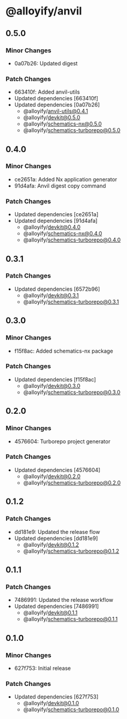 # @alloyify/anvil

## 0.5.0

### Minor Changes

- 0a07b26: Updated digest

### Patch Changes

- 663410f: Added anvil-utils
- Updated dependencies [663410f]
- Updated dependencies [0a07b26]
  - @alloyify/anvil-utils@0.4.1
  - @alloyify/devkit@0.5.0
  - @alloyify/schematics-nx@0.5.0
  - @alloyify/schematics-turborepo@0.5.0

## 0.4.0

### Minor Changes

- ce2651a: Added Nx application generator
- 91d4afa: Anvil digest copy command

### Patch Changes

- Updated dependencies [ce2651a]
- Updated dependencies [91d4afa]
  - @alloyify/devkit@0.4.0
  - @alloyify/schematics-nx@0.4.0
  - @alloyify/schematics-turborepo@0.4.0

## 0.3.1

### Patch Changes

- Updated dependencies [6572b96]
  - @alloyify/devkit@0.3.1
  - @alloyify/schematics-turborepo@0.3.1

## 0.3.0

### Minor Changes

- f15f8ac: Added schematics-nx package

### Patch Changes

- Updated dependencies [f15f8ac]
  - @alloyify/devkit@0.3.0
  - @alloyify/schematics-turborepo@0.3.0

## 0.2.0

### Minor Changes

- 4576604: Turborepo project generator

### Patch Changes

- Updated dependencies [4576604]
  - @alloyify/devkit@0.2.0
  - @alloyify/schematics-turborepo@0.2.0

## 0.1.2

### Patch Changes

- dd181e9: Updated the release flow
- Updated dependencies [dd181e9]
  - @alloyify/devkit@0.1.2
  - @alloyify/schematics-turborepo@0.1.2

## 0.1.1

### Patch Changes

- 7486991: Updated the release workflow
- Updated dependencies [7486991]
  - @alloyify/devkit@0.1.1
  - @alloyify/schematics-turborepo@0.1.1

## 0.1.0

### Minor Changes

- 627f753: Initial release

### Patch Changes

- Updated dependencies [627f753]
  - @alloyify/devkit@0.1.0
  - @alloyify/schematics-turborepo@0.1.0
